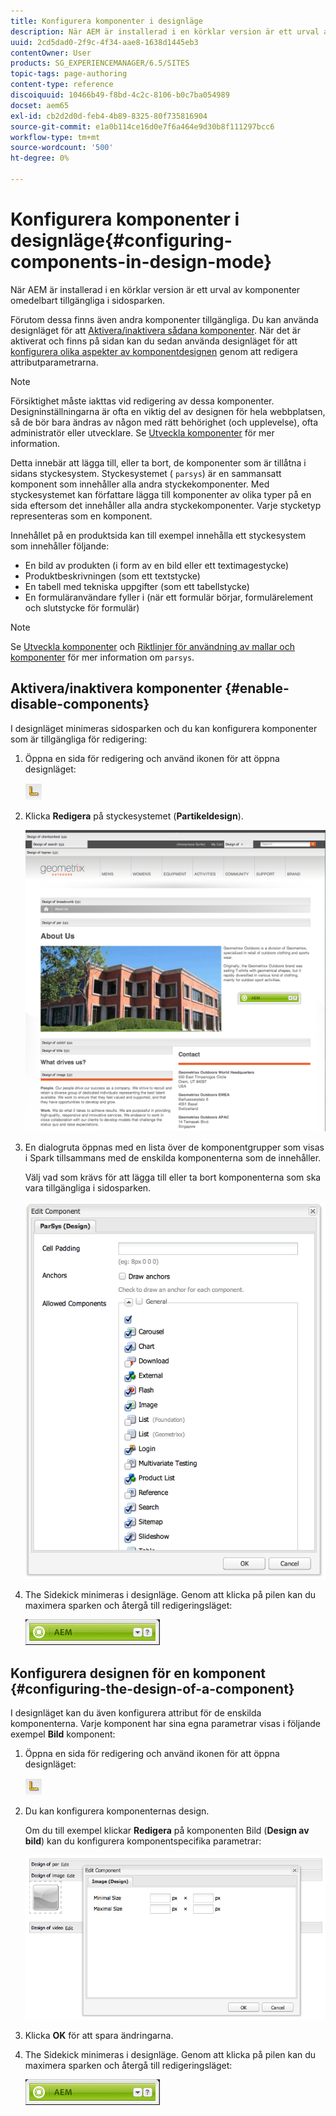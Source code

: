 ```yaml
---
title: Konfigurera komponenter i designläge
description: När AEM är installerad i en körklar version är ett urval av komponenter omedelbart tillgängliga i sidosparken. Förutom dessa finns även andra komponenter tillgängliga. Du kan använda designläget för att aktivera/inaktivera sådana komponenter.
uuid: 2cd5dad0-2f9c-4f34-aae8-1638d1445eb3
contentOwner: User
products: SG_EXPERIENCEMANAGER/6.5/SITES
topic-tags: page-authoring
content-type: reference
discoiquuid: 10466b49-f8bd-4c2c-8106-b0c7ba054989
docset: aem65
exl-id: cb2d2d0d-feb4-4b89-8325-80f735816904
source-git-commit: e1a0b114ce16d0e7f6a464e9d30b8f111297bcc6
workflow-type: tm+mt
source-wordcount: '500'
ht-degree: 0%

---
```


# Konfigurera komponenter i designläge{#configuring-components-in-design-mode}

När AEM är installerad i en körklar version är ett urval av komponenter omedelbart tillgängliga i sidosparken.

Förutom dessa finns även andra komponenter tillgängliga. Du kan använda designläget för att [Aktivera/inaktivera sådana komponenter](#enabledisablecomponentsusingdesignmode). När det är aktiverat och finns på sidan kan du sedan använda designläget för att [konfigurera olika aspekter av komponentdesignen](#configuringcomponentsusingdesignmode) genom att redigera attributparametrarna.

>[!NOTE]
>
>Försiktighet måste iakttas vid redigering av dessa komponenter. Designinställningarna är ofta en viktig del av designen för hela webbplatsen, så de bör bara ändras av någon med rätt behörighet (och upplevelse), ofta administratör eller utvecklare. Se [Utveckla komponenter](/help/sites-developing/components.md) för mer information.

Detta innebär att lägga till, eller ta bort, de komponenter som är tillåtna i sidans styckesystem. Styckesystemet ( `parsys`) är en sammansatt komponent som innehåller alla andra styckekomponenter. Med styckesystemet kan författare lägga till komponenter av olika typer på en sida eftersom det innehåller alla andra styckekomponenter. Varje stycketyp representeras som en komponent.

Innehållet på en produktsida kan till exempel innehålla ett styckesystem som innehåller följande:

* En bild av produkten (i form av en bild eller ett textimagestycke)
* Produktbeskrivningen (som ett textstycke)
* En tabell med tekniska uppgifter (som ett tabellstycke)
* En formuläranvändare fyller i (när ett formulär börjar, formulärelement och slutstycke för formulär)

>[!NOTE]
>
>Se [Utveckla komponenter](/help/sites-developing/components.md#paragraphsystem) och [Riktlinjer för användning av mallar och komponenter](/help/sites-developing/dev-guidelines-bestpractices.md#guidelines-for-using-templates-and-components) för mer information om `parsys`.

## Aktivera/inaktivera komponenter {#enable-disable-components}

I designläget minimeras sidosparken och du kan konfigurera komponenter som är tillgängliga för redigering:

1. Öppna en sida för redigering och använd ikonen för att öppna designläget:

   ![](do-not-localize/chlimage_1.png)

1. Klicka **Redigera** på styckesystemet (**Partikeldesign**).

   ![screen_shot_2012-02-08at102726am](assets/screen_shot_2012-02-08at102726am.png)

1. En dialogruta öppnas med en lista över de komponentgrupper som visas i Spark tillsammans med de enskilda komponenterna som de innehåller.

   Välj vad som krävs för att lägga till eller ta bort komponenterna som ska vara tillgängliga i sidosparken.

   ![screen_shot_2012-02-08at103407am](assets/screen_shot_2012-02-08at103407am.png)

1. The Sidekick minimeras i designläge. Genom att klicka på pilen kan du maximera sparken och återgå till redigeringsläget:

   ![](do-not-localize/sidekick-collapsed.png)

## Konfigurera designen för en komponent {#configuring-the-design-of-a-component}

I designläget kan du även konfigurera attribut för de enskilda komponenterna. Varje komponent har sina egna parametrar visas i följande exempel **Bild** komponent:

1. Öppna en sida för redigering och använd ikonen för att öppna designläget:

   ![](do-not-localize/chlimage_1-1.png)

1. Du kan konfigurera komponenternas design.

   Om du till exempel klickar **Redigera** på komponenten Bild (**Design av bild**) kan du konfigurera komponentspecifika parametrar:

   ![chlimage_1-5](assets/chlimage_1-5.png)

1. Klicka **OK** för att spara ändringarna.

1. The Sidekick minimeras i designläge. Genom att klicka på pilen kan du maximera sparken och återgå till redigeringsläget:

   ![](do-not-localize/sidekick-collapsed-1.png)
